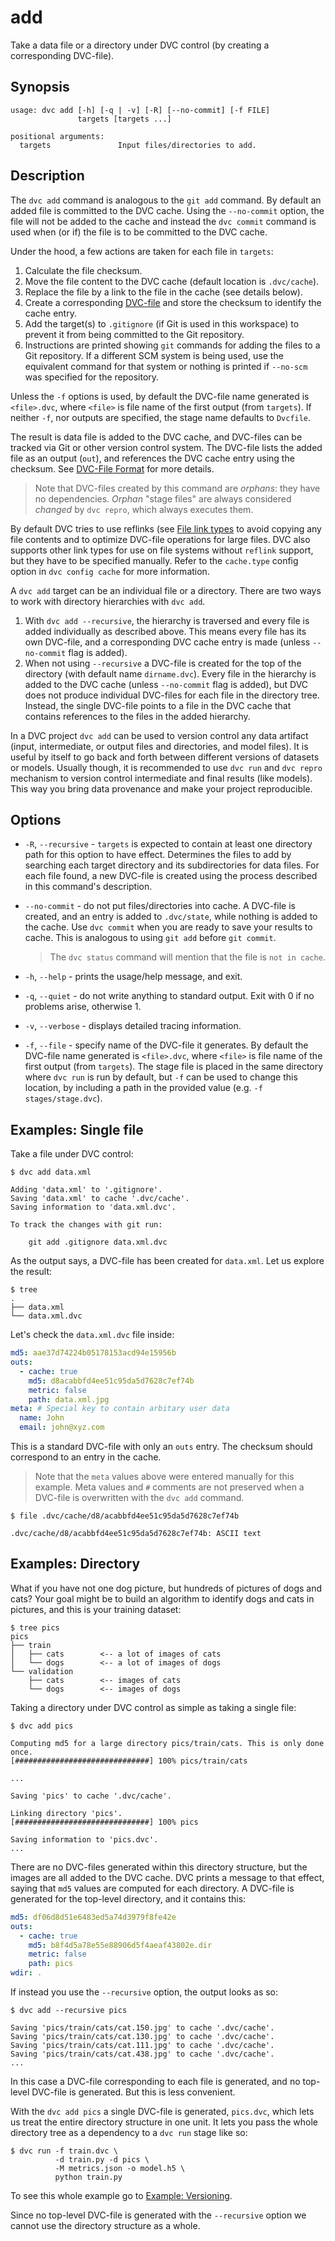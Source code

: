 # add

Take a data file or a directory under DVC control (by creating a corresponding
DVC-file).

## Synopsis

```usage
usage: dvc add [-h] [-q | -v] [-R] [--no-commit] [-f FILE]
               targets [targets ...]

positional arguments:
  targets               Input files/directories to add.
```

## Description

The `dvc add` command is analogous to the `git add` command. By default an added
file is committed to the DVC cache. Using the `--no-commit` option, the file
will not be added to the cache and instead the `dvc commit` command is used when
(or if) the file is to be committed to the DVC cache.

Under the hood, a few actions are taken for each file in `targets`:

1. Calculate the file checksum.
2. Move the file content to the DVC cache (default location is `.dvc/cache`).
3. Replace the file by a link to the file in the cache (see details below).
4. Create a corresponding [DVC-file](/doc/user-guide/dvc-file-format) and store
   the checksum to identify the cache entry.
5. Add the target(s) to `.gitignore` (if Git is used in this workspace) to
   prevent it from being committed to the Git repository.
6. Instructions are printed showing `git` commands for adding the files to a Git
   repository. If a different SCM system is being used, use the equivalent
   command for that system or nothing is printed if `--no-scm` was specified for
   the repository.

Unless the `-f` options is used, by default the DVC-file name generated is
`<file>.dvc`, where `<file>` is file name of the first output (from `targets`).
If neither `-f`, nor outputs are specified, the stage name defaults to
`Dvcfile`.

The result is data file is added to the DVC cache, and DVC-files can be tracked
via Git or other version control system. The DVC-file lists the added file as an
output (`out`), and references the DVC cache entry using the checksum. See
[DVC-File Format](/doc/user-guide/dvc-file-format) for more details.

> Note that DVC-files created by this command are _orphans_: they have no
> dependencies. _Orphan_ "stage files" are always considered _changed_ by
> `dvc repro`, which always executes them.

By default DVC tries to use reflinks (see
[File link types](/docs/user-guide/large-dataset-optimization#file-link-types-for-the-dvc-cache)
to avoid copying any file contents and to optimize DVC-file operations for large
files. DVC also supports other link types for use on file systems without
`reflink` support, but they have to be specified manually. Refer to the
`cache.type` config option in `dvc config cache` for more information.

A `dvc add` target can be an individual file or a directory. There are two ways
to work with directory hierarchies with `dvc add`.

1. With `dvc add --recursive`, the hierarchy is traversed and every file is
   added individually as described above. This means every file has its own
   DVC-file, and a corresponding DVC cache entry is made (unless `--no-commit`
   flag is added).
2. When not using `--recursive` a DVC-file is created for the top of the
   directory (with default name `dirname.dvc`). Every file in the hierarchy is
   added to the DVC cache (unless `--no-commit` flag is added), but DVC does not
   produce individual DVC-files for each file in the directory tree. Instead,
   the single DVC-file points to a file in the DVC cache that contains
   references to the files in the added hierarchy.

In a DVC project `dvc add` can be used to version control any <abbr>data
artifact</abbr> (input, intermediate, or output files and directories, and model
files). It is useful by itself to go back and forth between different versions
of datasets or models. Usually though, it is recommended to use `dvc run` and
`dvc repro` mechanism to version control intermediate and final results (like
models). This way you bring data provenance and make your project reproducible.

## Options

- `-R`, `--recursive` - `targets` is expected to contain at least one directory
  path for this option to have effect. Determines the files to add by searching
  each target directory and its subdirectories for data files. For each file
  found, a new DVC-file is created using the process described in this command's
  description.

- `--no-commit` - do not put files/directories into cache. A DVC-file is
  created, and an entry is added to `.dvc/state`, while nothing is added to the
  cache. Use `dvc commit` when you are ready to save your results to cache. This
  is analogous to using `git add` before `git commit`.

  > The `dvc status` command will mention that the file is `not in cache`.

- `-h`, `--help` - prints the usage/help message, and exit.

- `-q`, `--quiet` - do not write anything to standard output. Exit with 0 if no
  problems arise, otherwise 1.

- `-v`, `--verbose` - displays detailed tracing information.

- `-f`, `--file` - specify name of the DVC-file it generates. By default the
  DVC-file name generated is `<file>.dvc`, where `<file>` is file name of the
  first output (from `targets`). The stage file is placed in the same directory
  where `dvc run` is run by default, but `-f` can be used to change this
  location, by including a path in the provided value (e.g.
  `-f stages/stage.dvc`).

## Examples: Single file

Take a file under DVC control:

```dvc
$ dvc add data.xml

Adding 'data.xml' to '.gitignore'.
Saving 'data.xml' to cache '.dvc/cache'.
Saving information to 'data.xml.dvc'.

To track the changes with git run:

	git add .gitignore data.xml.dvc
```

As the output says, a DVC-file has been created for `data.xml`. Let us explore
the result:

```dvc
$ tree
.
├── data.xml
└── data.xml.dvc
```

Let's check the `data.xml.dvc` file inside:

```yaml
md5: aae37d74224b05178153acd94e15956b
outs:
  - cache: true
    md5: d8acabbfd4ee51c95da5d7628c7ef74b
    metric: false
    path: data.xml.jpg
meta: # Special key to contain arbitary user data
  name: John
  email: john@xyz.com
```

This is a standard DVC-file with only an `outs` entry. The checksum should
correspond to an entry in the cache.

> Note that the `meta` values above were entered manually for this example. Meta
> values and `#` comments are not preserved when a DVC-file is overwritten with
> the `dvc add` command.

```dvc
$ file .dvc/cache/d8/acabbfd4ee51c95da5d7628c7ef74b

.dvc/cache/d8/acabbfd4ee51c95da5d7628c7ef74b: ASCII text
```

## Examples: Directory

What if you have not one dog picture, but hundreds of pictures of dogs and cats?
Your goal might be to build an algorithm to identify dogs and cats in pictures,
and this is your training dataset:

```dvc
$ tree pics
pics
├── train
│   ├── cats        <-- a lot of images of cats
│   └── dogs        <-- a lot of images of dogs
└── validation
    ├── cats        <-- images of cats
    └── dogs        <-- images of dogs
```

Taking a directory under DVC control as simple as taking a single file:

```dvc
$ dvc add pics

Computing md5 for a large directory pics/train/cats. This is only done once.
[##############################] 100% pics/train/cats

...

Saving 'pics' to cache '.dvc/cache'.

Linking directory 'pics'.
[##############################] 100% pics

Saving information to 'pics.dvc'.
...
```

There are no DVC-files generated within this directory structure, but the images
are all added to the DVC cache. DVC prints a message to that effect, saying that
`md5` values are computed for each directory. A DVC-file is generated for the
top-level directory, and it contains this:

```yaml
md5: df06d8d51e6483ed5a74d3979f8fe42e
outs:
  - cache: true
    md5: b8f4d5a78e55e88906d5f4aeaf43802e.dir
    metric: false
    path: pics
wdir: .
```

If instead you use the `--recursive` option, the output looks as so:

```dvc
$ dvc add --recursive pics

Saving 'pics/train/cats/cat.150.jpg' to cache '.dvc/cache'.
Saving 'pics/train/cats/cat.130.jpg' to cache '.dvc/cache'.
Saving 'pics/train/cats/cat.111.jpg' to cache '.dvc/cache'.
Saving 'pics/train/cats/cat.438.jpg' to cache '.dvc/cache'.
...
```

In this case a DVC-file corresponding to each file is generated, and no
top-level DVC-file is generated. But this is less convenient.

With the `dvc add pics` a single DVC-file is generated, `pics.dvc`, which lets
us treat the entire directory structure in one unit. It lets you pass the whole
directory tree as a dependency to a `dvc run` stage like so:

```dvc
$ dvc run -f train.dvc \
          -d train.py -d pics \
          -M metrics.json -o model.h5 \
          python train.py
```

To see this whole example go to
[Example: Versioning](/doc/get-started/example-versioning).

Since no top-level DVC-file is generated with the `--recursive` option we cannot
use the directory structure as a whole.
